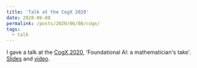 ```yaml
---
title: 'Talk at the CogX 2020'
date: 2020-06-08
permalink: /posts/2020/06/08/cogx/
tags:
  - talk
---
```


I gave a talk at the [CogX 2020](https://cogx.co), 'Foundational AI: a mathematician's take'. [Slides](https://bguedj.github.io/files/bguedj-talk-2020-cogx.pdf) and [video](https://youtu.be/sh9-J33jlHU).
